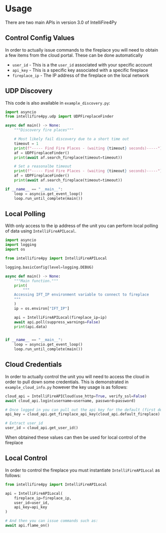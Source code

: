 # Usage

There are two main APIs in version 3.0 of IntelliFire4Py

## Control Config Values

In order to actually issue commands to the fireplace you will need to obtain a few items from the cloud portal. These can be done automatically

- `user_id` - This is a the `user_id` associated with your specific account
- `api_key` - This is a specific key associated with a specific fireplace
- `fireplace_ip` - The IP address of the fireplace on the local network

## UDP Discovery

This code is also available in `example_discovery.py`:

```python
import asyncio
from intellifire4py.udp import UDPFireplaceFinder

async def main() -> None:
    """Discovery fire places"""

    # Most likely fail discovery due to a short time out
    timeout = 1
    print(f"----- Find Fire Places - (waiting {timeout} seconds)-----")
    af = UDPFireplaceFinder()
    print(await af.search_fireplace(timeout=timeout))

    # Set a reasonalbe timeout
    print(f"----- Find Fire Places - (waiting {timeout} seconds)-----")
    af = UDPFireplaceFinder()
    print(await af.search_fireplace(timeout=timeout))

if __name__ == "__main__":
    loop = asyncio.get_event_loop()
    loop.run_until_complete(main())

```

## Local Polling

With only access to the ip address of the unit you can perform local polling of data using `IntelliFireAPILocal`.

```python
import asyncio
import logging
import os

from intellifire4py import IntelliFireAPILocal

logging.basicConfig(level=logging.DEBUG)

async def main() -> None:
    """Main function."""
    print(
        """
    Accessing IFT_IP environment variable to connect to fireplace
    """
    )
    ip = os.environ["IFT_IP"]

    api = IntelliFireAPILocal(fireplace_ip=ip)
    await api.poll(suppress_warnings=False)
    print(api.data)


if __name__ == "__main__":
    loop = asyncio.get_event_loop()
    loop.run_until_complete(main())
```

## Cloud Credentials

In order to actually control the unit you will need to access the cloud in order to pull down some credentials. This is demonstrated in `example_cloud_info.py` however the key usage is as follows:

```python
cloud_api = IntelliFireAPICloud(use_http=True, verify_ssl=False)
await cloud_api.login(username=username, password=password)

# Once logged in you can pull out the api key for the default (first detected) fireplace
api_key = cloud_api.get_fireplace_api_key(cloud_api.default_fireplace)

# Extract user_id
user_id = cloud_api.get_user_id()
```

When obtained these values can then be used for local control of the fireplace

## Local Control

In order to control the fireplace you must instantiate `IntelliFireAPILocal` as follows:

```python
from intellifire4py import IntelliFireAPILocal

api = IntelliFireAPILocal(
    fireplace_ip=fireplace_ip,
    user_id=user_id,
    api_key=api_key
)

# And then you can issue commands such as:
await api.flame_on()
```

